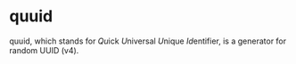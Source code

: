 # quuid

quuid, which stands for *Qu*ick *U*niversal *U*nique *Id*entifier, is a generator for random UUID (v4).
